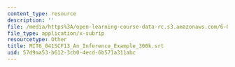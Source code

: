 ```yaml
---
content_type: resource
description: ''
file: /media/https%3A/open-learning-course-data-rc.s3.amazonaws.com/6-041sc-probabilistic-systems-analysis-and-applied-probability-fall-2013/57d9aa53b6123cb04ecd6b571a311abc_MIT6_041SCF13_An_Inference_Example_300k.srt
file_type: application/x-subrip
resourcetype: Other
title: MIT6_041SCF13_An_Inference_Example_300k.srt
uid: 57d9aa53-b612-3cb0-4ecd-6b571a311abc
---
```

